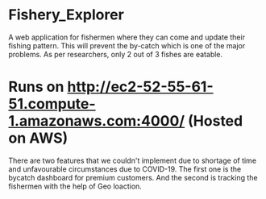 # Fishery_Explorer
A web application for fishermen where they can come and update their fishing pattern. This will prevent the by-catch which is one of the major problems. As per researchers, only 2 out of 3 fishes are eatable.

# Runs on http://ec2-52-55-61-51.compute-1.amazonaws.com:4000/ (Hosted on AWS)

There are two features that we couldn't implement due to shortage of time and unfavourable circumstances due to COVID-19.
The first one is the bycatch dashboard for premium customers.
And the second is tracking the fishermen with the help of Geo loaction.  
